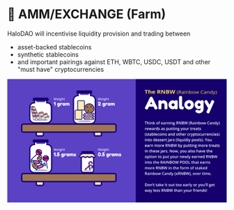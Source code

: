 # 🔁 AMM/EXCHANGE \(Farm\)

HaloDAO will incentivise liquidity provision and trading between

* asset-backed stablecoins
* synthetic stablecoins
* and important pairings against ETH, WBTC, USDC, USDT and other "must have" cryptocurrencies 

![](../../.gitbook/assets/halodao_analogy.png)





